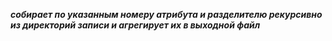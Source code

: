 ***собирает по указанным номеру атрибута и разделителю рекурсивно из директорий записи и агрегирует их в выходной файл***

